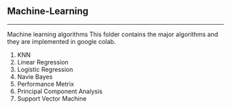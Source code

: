 ## Machine-Learning
---
Machine learning algorithms
This folder contains the major algorithms and they are implemented in google colab. 
1. KNN
2. Linear Regression
3. Logistic Regression
4. Navie Bayes
5. Performance Metrix
6. Principal Component Analysis
7. Support Vector Machine
